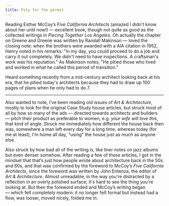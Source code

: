 ```yaml
---
title: Pity for the permit
---
```


Reading Esther McCoy’s _Five California Architects_ (amazed I didn't know about her until now!) — excellent book, though not quite as good as the collected writings in _Piecing Together Los Angeles_. Oh actually the chapter on Greene and Greene was written by Randall Makinson — loved the closing note: when the brothers were awarded with a AIA citation in 1952, Henry noted in his remarks: "In my day, you could proceed to do a job and carry it out completely. We didn't need to have inspections. A craftsman's work was his reputation." As Makinson notes, "He pitied those who lived and worked in what he called this period of transition."

Heard something recently from a mid-century architect looking back at his era, that he pitied today's architects because they had to draw up 100 pages of plans when he only had to do 7.

---

Also wanted to note, I’ve been reading old issues of _Art & Architecture_, mostly to look for the original Case Study house articles, but struck most of all by how so many of the ads — directed towards architects and builders — pitch their product as preferable to women, e.g. _your wife will love this_, that kind of angle. Struck me immediately how different the house back then was, somewhere a man left every day for a long time, whereas today (for me at least), I'm home all day, "using" the house just as much as anyone else.

Also struck by how bad all of the writing is, like liner notes on jazz albums but even denser somehow. After reading a few of these articles, I got in the mindset that that’s just how people wrote about architecture back in the 50s and 60s, and that was confirmed by the foreword to McCoy’s _Five California Architects_, since the foreword was written by John Entenza, the editor of _Art & Architecture_. Almost unreadable, in the way you're distracted by a reflection in an overly polished surface; it's hard to see the thing you're looking at. But then the foreword ended and McCoy’s writing began — which felt completely modern: it no longer felt formal but instead had a flow, was looser, moved nicely, folded me in.
